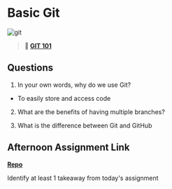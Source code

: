 # Basic Git

![git](https://git-scm.com/images/branching-illustration@2x.png)

> **📖 [GIT 101](https://codeworksacademy.com/fs-student-guide/resources/wk1/01-GIT)**

## Questions

1. In your own words, why do we use Git?

- To easily store and access code

2. What are the benefits of having multiple branches?

3. What is the difference between Git and GitHub

## Afternoon Assignment Link

**[Repo](https://github.com/coelallen/<ASSIGNMENT_REPO>)**

Identify at least 1 takeaway from today's assignment
